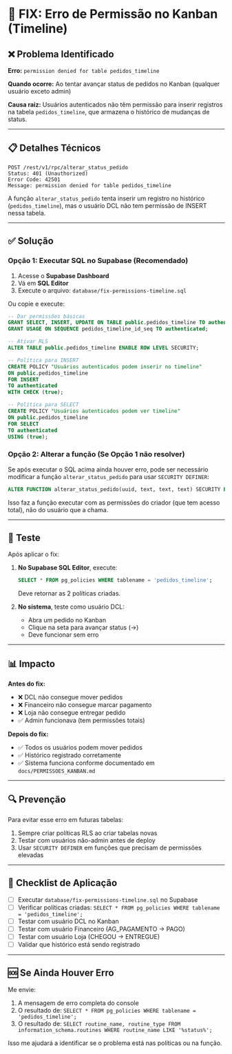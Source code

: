 # 🔧 FIX: Erro de Permissão no Kanban (Timeline)

## ❌ Problema Identificado

**Erro:** `permission denied for table pedidos_timeline`

**Quando ocorre:** Ao tentar avançar status de pedidos no Kanban (qualquer usuário exceto admin)

**Causa raiz:** Usuários autenticados não têm permissão para inserir registros na tabela `pedidos_timeline`, que armazena o histórico de mudanças de status.

---

## 📋 Detalhes Técnicos

```
POST /rest/v1/rpc/alterar_status_pedido
Status: 401 (Unauthorized)
Error Code: 42501
Message: permission denied for table pedidos_timeline
```

A função `alterar_status_pedido` tenta inserir um registro no histórico (`pedidos_timeline`), mas o usuário DCL não tem permissão de INSERT nessa tabela.

---

## ✅ Solução

### Opção 1: Executar SQL no Supabase (Recomendado)

1. Acesse o **Supabase Dashboard**
2. Vá em **SQL Editor**
3. Execute o arquivo: `database/fix-permissions-timeline.sql`

Ou copie e execute:

```sql
-- Dar permissões básicas
GRANT SELECT, INSERT, UPDATE ON TABLE public.pedidos_timeline TO authenticated;
GRANT USAGE ON SEQUENCE pedidos_timeline_id_seq TO authenticated;

-- Ativar RLS
ALTER TABLE public.pedidos_timeline ENABLE ROW LEVEL SECURITY;

-- Política para INSERT
CREATE POLICY "Usuários autenticados podem inserir no timeline"
ON public.pedidos_timeline
FOR INSERT
TO authenticated
WITH CHECK (true);

-- Política para SELECT
CREATE POLICY "Usuários autenticados podem ver timeline"
ON public.pedidos_timeline
FOR SELECT
TO authenticated
USING (true);
```

### Opção 2: Alterar a função (Se Opção 1 não resolver)

Se após executar o SQL acima ainda houver erro, pode ser necessário modificar a função `alterar_status_pedido` para usar `SECURITY DEFINER`:

```sql
ALTER FUNCTION alterar_status_pedido(uuid, text, text, text) SECURITY DEFINER;
```

Isso faz a função executar com as permissões do criador (que tem acesso total), não do usuário que a chama.

---

## 🧪 Teste

Após aplicar o fix:

1. **No Supabase SQL Editor**, execute:
   ```sql
   SELECT * FROM pg_policies WHERE tablename = 'pedidos_timeline';
   ```
   Deve retornar as 2 políticas criadas.

2. **No sistema**, teste como usuário DCL:
   - Abra um pedido no Kanban
   - Clique na seta para avançar status (→)
   - Deve funcionar sem erro

---

## 📊 Impacto

**Antes do fix:**
- ❌ DCL não consegue mover pedidos
- ❌ Financeiro não consegue marcar pagamento
- ❌ Loja não consegue entregar pedido
- ✅ Admin funcionava (tem permissões totais)

**Depois do fix:**
- ✅ Todos os usuários podem mover pedidos
- ✅ Histórico registrado corretamente
- ✅ Sistema funciona conforme documentado em `docs/PERMISSOES_KANBAN.md`

---

## 🔍 Prevenção

Para evitar esse erro em futuras tabelas:

1. Sempre criar políticas RLS ao criar tabelas novas
2. Testar com usuários não-admin antes de deploy
3. Usar `SECURITY DEFINER` em funções que precisam de permissões elevadas

---

## 📝 Checklist de Aplicação

- [ ] Executar `database/fix-permissions-timeline.sql` no Supabase
- [ ] Verificar políticas criadas: `SELECT * FROM pg_policies WHERE tablename = 'pedidos_timeline';`
- [ ] Testar com usuário DCL no Kanban
- [ ] Testar com usuário Financeiro (AG_PAGAMENTO → PAGO)
- [ ] Testar com usuário Loja (CHEGOU → ENTREGUE)
- [ ] Validar que histórico está sendo registrado

---

## 🆘 Se Ainda Houver Erro

Me envie:
1. A mensagem de erro completa do console
2. O resultado de: `SELECT * FROM pg_policies WHERE tablename = 'pedidos_timeline';`
3. O resultado de: `SELECT routine_name, routine_type FROM information_schema.routines WHERE routine_name LIKE '%status%';`

Isso me ajudará a identificar se o problema está nas políticas ou na função.
